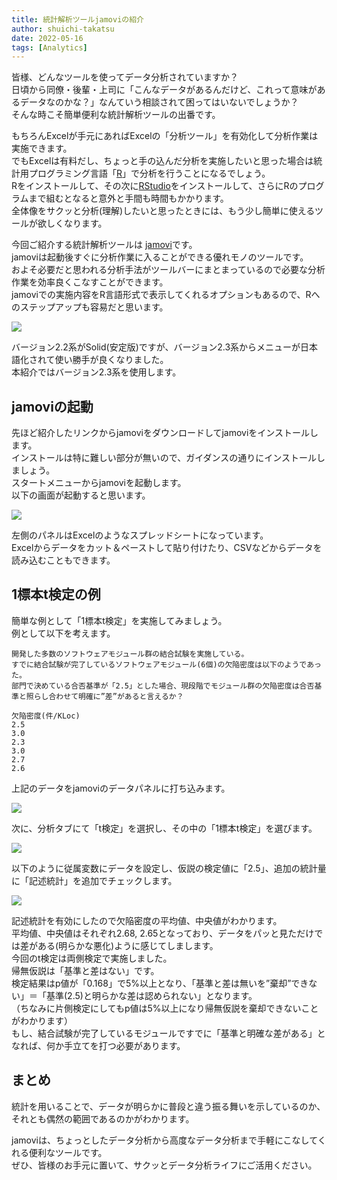 ```yaml
---
title: 統計解析ツールjamoviの紹介 
author: shuichi-takatsu
date: 2022-05-16
tags: [Analytics]
---
```


皆様、どんなツールを使ってデータ分析されていますか？   
日頃から同僚・後輩・上司に「こんなデータがあるんだけど、これって意味があるデータなのかな？」なんていう相談されて困ってはいないでしょうか？   
そんな時こそ簡単便利な統計解析ツールの出番です。

もちろんExcelが手元にあればExcelの「分析ツール」を有効化して分析作業は実施できます。   
でもExcelは有料だし、ちょっと手の込んだ分析を実施したいと思った場合は統計用プログラミング言語「[R](https://www.r-project.org/)」で分析を行うことになるでしょう。   
Rをインストールして、その次に[RStudio](https://www.rstudio.com/products/rstudio/)をインストールして、さらにRのプログラムまで組むとなると意外と手間も時間もかかります。   
全体像をサクッと分析(理解)したいと思ったときには、もう少し簡単に使えるツールが欲しくなります。

今回ご紹介する統計解析ツールは [jamovi](https://www.jamovi.org/)です。   
jamoviは起動後すぐに分析作業に入ることができる優れモノのツールです。   
およそ必要だと思われる分析手法がツールバーにまとまっているので必要な分析作業を効率良くこなすことができます。   
jamoviでの実施内容をR言語形式で表示してくれるオプションもあるので、Rへのステップアップも容易だと思います。

![](https://www.jamovi.org/assets/header-logo.svg)

バージョン2.2系がSolid(安定版)ですが、バージョン2.3系からメニューが日本語化されて使い勝手が良くなりました。   
本紹介ではバージョン2.3系を使用します。


## jamoviの起動

先ほど紹介したリンクからjamoviをダウンロードしてjamoviをインストールします。   
インストールは特に難しい部分が無いので、ガイダンスの通りにインストールしましょう。   
スタートメニューからjamoviを起動します。   
以下の画面が起動すると思います。

![](https://gyazo.com/c8be02fbb611f06920428a0230e21ec9.png)

左側のパネルはExcelのようなスプレッドシートになっています。   
Excelからデータをカット＆ペーストして貼り付けたり、CSVなどからデータを読み込むこともできます。

## 1標本t検定の例

簡単な例として「1標本t検定」を実施してみましょう。   
例として以下を考えます。
```
開発した多数のソフトウェアモジュール群の結合試験を実施している。  
すでに結合試験が完了しているソフトウェアモジュール(6個)の欠陥密度は以下のようであった。   
部門で決めている合否基準が「2.5」とした場合、現段階でモジュール群の欠陥密度は合否基準と照らし合わせて明確に”差”があると言えるか？   

欠陥密度(件/KLoc)   
2.5
3.0
2.3
3.0
2.7
2.6
```

上記のデータをjamoviのデータパネルに打ち込みます。

![](https://gyazo.com/2e1888e8c5f31438b942ac556e620970.png)

次に、分析タブにて「t検定」を選択し、その中の「1標本t検定」を選びます。

![](https://gyazo.com/58ed376d4698fb2d326c30e114592a08.png)

以下のように従属変数にデータを設定し、仮説の検定値に「2.5」、追加の統計量に「記述統計」を追加でチェックします。

![](https://gyazo.com/d76cfea184c82f6450362291ae922e18.png)

記述統計を有効にしたので欠陥密度の平均値、中央値がわかります。   
平均値、中央値はそれぞれ2.68, 2.65となっており、データをパッと見ただけでは差がある(明らかな悪化)ように感じてしまします。    
今回のt検定は両側検定で実施しました。   
帰無仮説は「基準と差はない」です。   
検定結果はp値が「0.168」で5%以上となり、「基準と差は無いを”棄却”できない」＝「基準(2.5)と明らかな差は認められない」となります。   
（ちなみに片側検定にしてもp値は5%以上になり帰無仮説を棄却できないことがわかります）   
もし、結合試験が完了しているモジュールですでに「基準と明確な差がある」となれば、何か手立てを打つ必要があります。

## まとめ

統計を用いることで、データが明らかに普段と違う振る舞いを示しているのか、それとも偶然の範囲であるのかがわかります。   

jamoviは、ちょっとしたデータ分析から高度なデータ分析まで手軽にこなしてくれる便利なツールです。   
ぜひ、皆様のお手元に置いて、サクッとデータ分析ライフにご活用ください。
